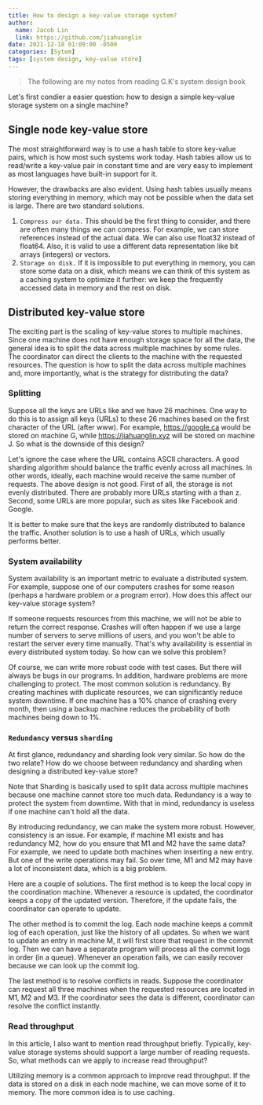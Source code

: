 ```yaml
---
title: How to design a key-value storage system?
author:
  name: Jacob Lin
  link: https://github.com/jiahuanglin
date: 2021-12-18 01:09:00 -0500
categories: [Sytem]
tags: [system design, key-value store]
---
```


> The following are my notes from reading G.K's system design book

Let's first condier a easier question: how to design a simple key-value storage system on a single machine?

## Single node key-value store
The most straightforward way is to use a hash table to store key-value pairs, which is how most such systems work today. Hash tables allow us to read/write a key-value pair in constant time and are very easy to implement as most languages have built-in support for it.

However, the drawbacks are also evident. Using hash tables usually means storing everything in memory, which may not be possible when the data set is large. There are two standard solutions.

1. `Compress our data.` This should be the first thing to consider, and there are often many things we can compress. For example, we can store references instead of the actual data. We can also use float32 instead of float64. Also, it is valid to use a different data representation like bit arrays (integers) or vectors.
2. `Storage on disk.` If it is impossible to put everything in memory, you can store some data on a disk, which means we can think of this system as a caching system to optimize it further: we keep the frequently accessed data in memory and the rest on disk.

## Distributed key-value store
The exciting part is the scaling of key-value stores to multiple machines. 
Since one machine does not have enough storage space for all the data, the general idea is to split the data across multiple machines by some rules. The coordinator can direct the clients to the machine with the requested resources. The question is how to split the data across multiple machines and, more importantly, what is the strategy for distributing the data?

### Splitting
Suppose all the keys are URLs like and we have 26 machines. One way to do this is to assign all keys (URLs) to these 26 machines based on the first character of the URL (after www). For example, https://google.ca would be stored on machine G, while https://jiahuanglin.xyz will be stored on machine J. So what is the downside of this design?

Let's ignore the case where the URL contains ASCII characters. A good sharding algorithm should balance the traffic evenly across all machines. In other words, ideally, each machine would receive the same number of requests. The above design is not good. First of all, the storage is not evenly distributed. There are probably more URLs starting with a than z. Second, some URLs are more popular, such as sites like Facebook and Google.

It is better to make sure that the keys are randomly distributed to balance the traffic. Another solution is to use a hash of URLs, which usually performs better.

### System availability
System availability is an important metric to evaluate a distributed system. For example, suppose one of our computers crashes for some reason (perhaps a hardware problem or a program error). How does this affect our key-value storage system?

If someone requests resources from this machine, we will not be able to return the correct response. Crashes will often happen if we use a large number of servers to serve millions of users, and you won't be able to restart the server every time manually. That's why availability is essential in every distributed system today. So how can we solve this problem?

Of course, we can write more robust code with test cases. But there will always be bugs in our programs. In addition, hardware problems are more challenging to protect. The most common solution is redundancy. By creating machines with duplicate resources, we can significantly reduce system downtime. If one machine has a 10% chance of crashing every month, then using a backup machine reduces the probability of both machines being down to 1%.

### `Redundancy` versus `sharding`
At first glance, redundancy and sharding look very similar. So how do the two relate? How do we choose between redundancy and sharding when designing a distributed key-value store?

Note that Sharding is basically used to split data across multiple machines because one machine cannot store too much data. Redundancy is a way to protect the system from downtime. With that in mind, redundancy is useless if one machine can't hold all the data.

By introducing redundancy, we can make the system more robust. However, consistency is an issue. For example, if machine M1 exists and has redundancy M2, how do you ensure that M1 and M2 have the same data? For example, we need to update both machines when inserting a new entry. But one of the write operations may fail. So over time, M1 and M2 may have a lot of inconsistent data, which is a big problem.

Here are a couple of solutions. The first method is to keep the local copy in the coordination machine. Whenever a resource is updated, the coordinator keeps a copy of the updated version. Therefore, if the update fails, the coordinator can operate to update.

The other method is to commit the log. Each node machine keeps a commit log of each operation, just like the history of all updates. So when we want to update an entry in machine M, it will first store that request in the commit log. Then we can have a separate program will process all the commit logs in order (in a queue). Whenever an operation fails, we can easily recover because we can look up the commit log.

The last method is to resolve conflicts in reads. Suppose the coordinator can request all three machines when the requested resources are located in M1, M2 and M3. If the coordinator sees the data is different, coordinator can resolve the conflict instantly.

### Read throughput
In this article, I also want to mention read throughput briefly. Typically, key-value storage systems should support a large number of reading requests. So, what methods can we apply to increase read throughput?

Utilizing memory is a common approach to improve read throughput. If the data is stored on a disk in each node machine, we can move some of it to memory. The more common idea is to use caching.